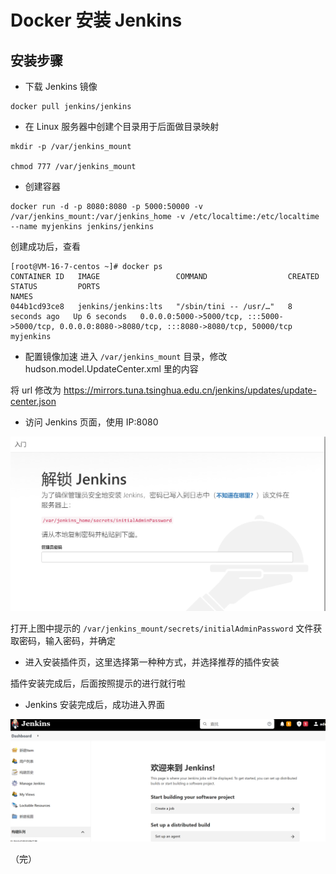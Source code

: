 # Docker 安装 Jenkins 

## 安装步骤

+ 下载 Jenkins 镜像
```shell script
docker pull jenkins/jenkins
```
+ 在 Linux 服务器中创建个目录用于后面做目录映射
```shell script
mkdir -p /var/jenkins_mount

chmod 777 /var/jenkins_mount
```

+ 创建容器
```shell script
docker run -d -p 8080:8080 -p 5000:50000 -v /var/jenkins_mount:/var/jenkins_home -v /etc/localtime:/etc/localtime --name myjenkins jenkins/jenkins
```
创建成功后，查看
```shell script
[root@VM-16-7-centos ~]# docker ps
CONTAINER ID   IMAGE                 COMMAND                  CREATED         STATUS         PORTS                                                                                             NAMES
044b1cd93ce8   jenkins/jenkins:lts   "/sbin/tini -- /usr/…"   8 seconds ago   Up 6 seconds   0.0.0.0:5000->5000/tcp, :::5000->5000/tcp, 0.0.0.0:8080->8080/tcp, :::8080->8080/tcp, 50000/tcp   myjenkins
```

+ 配置镜像加速
进入 `/var/jenkins_mount` 目录，修改 hudson.model.UpdateCenter.xml 里的内容

将 url 修改为 https://mirrors.tuna.tsinghua.edu.cn/jenkins/updates/update-center.json

+ 访问 Jenkins 页面，使用 IP:8080

![jenkins](./images/jenkins1.png)

打开上图中提示的 `/var/jenkins_mount/secrets/initialAdminPassword` 文件获取密码，输入密码，并确定

+ 进入安装插件页，这里选择第一种种方式，并选择推荐的插件安装

插件安装完成后，后面按照提示的进行就行啦

+ Jenkins 安装完成后，成功进入界面

![jenkins](./images/jenkins2.png)

（完）